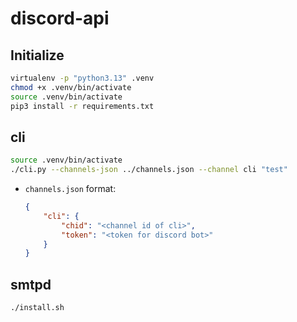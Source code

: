 # discord-api

## Initialize

```sh
virtualenv -p "python3.13" .venv
chmod +x .venv/bin/activate
source .venv/bin/activate
pip3 install -r requirements.txt
```

## cli

```sh
source .venv/bin/activate
./cli.py --channels-json ../channels.json --channel cli "test"
```

- `channels.json` format:

  ```json
  {
      "cli": {
          "chid": "<channel id of cli>",
          "token": "<token for discord bot>"
      }
  }
  ```

## smtpd

```sh
./install.sh
```
